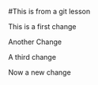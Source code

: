 #This is from a git lesson

This is a first change

Another Change


A third change

Now a new change
